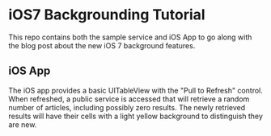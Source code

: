 iOS7 Backgrounding Tutorial
=========================

This repo contains both the sample service and iOS App to go along with the blog post about the new 
iOS 7 background features.


## iOS App
The iOS app provides a basic UITableView with the "Pull to Refresh" control.  When refreshed, a public service is accessed that will retrieve a random number of articles, including possibly zero results.  The newly retrieved results will have their cells with a light yellow background to distinguish they are new.
